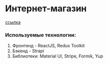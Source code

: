 #  Интернет-магазин

[ссылка](https://eccommerce-frontend.onrender.com/)

### Используемые технологии:
1. Фронтенд - ReactJS, Redux Toolkit
2. Бэкенд - Strapi
3. Библиотеки: Material UI, Stripe, Formik, Yup

